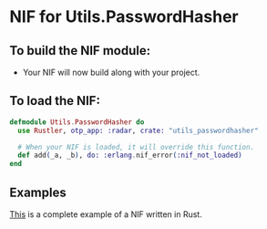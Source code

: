 # NIF for Utils.PasswordHasher

## To build the NIF module:

- Your NIF will now build along with your project.

## To load the NIF:

```elixir
defmodule Utils.PasswordHasher do
  use Rustler, otp_app: :radar, crate: "utils_passwordhasher"

  # When your NIF is loaded, it will override this function.
  def add(_a, _b), do: :erlang.nif_error(:nif_not_loaded)
end
```

## Examples

[This](https://github.com/rusterlium/NifIo) is a complete example of a NIF written in Rust.
